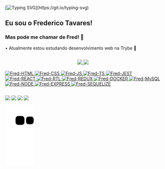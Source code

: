 [![Typing SVG](https://readme-typing-svg.herokuapp.com?font=Montserrat+Alternates&size=30&duration=2000&pause=1500&color=8C03C0&width=435&lines=Ol%C3%A1!+%F0%9F%91%8B+;Bem+vindo+ao+meu+GitHub!)](https://git.io/typing-svg)
## Eu sou o Frederico Tavares!
### Mas pode me chamar de Fred! 🌌

• Atualmente estou estudando desenvolvimento web na Trybe 🚀

##

<div align="center">
  <a href="https://github.com/FredericoTP">
  <img width="48%" src="https://github-readme-stats.vercel.app/api?username=FredericoTP&show_icons=true&theme=midnight-purple&include_all_commits=true&count_private=true"/>
  <img width="48%" src="https://github-readme-stats.vercel.app/api/top-langs/?username=FredericoTP&layout=compact&langs_count=7&theme=midnight-purple"/>
</div>

<div style="display: inline_block"><br>
  <img alt="Fred-HTML" height="50" width="40" src="https://cdn.jsdelivr.net/gh/devicons/devicon/icons/html5/html5-original.svg" />
  <img alt="Fred-CSS" height="50" width="40" src="https://cdn.jsdelivr.net/gh/devicons/devicon/icons/css3/css3-original.svg" />
  <img alt="Fred-JS" height="50" width="40" src="https://cdn.jsdelivr.net/gh/devicons/devicon/icons/javascript/javascript-original.svg" />
  <img alt="Fred-TS" height="50" width="40" src="https://cdn.jsdelivr.net/gh/devicons/devicon/icons/typescript/typescript-original.svg" />
  <img alt="Fred-JEST" height="50" width="40" src="https://cdn.jsdelivr.net/gh/devicons/devicon/icons/jest/jest-plain.svg" />
  <img alt="Fred-REACT" height="50" width="40" src="https://cdn.jsdelivr.net/gh/devicons/devicon/icons/react/react-original.svg" />
  <img alt="Fred-RTL" height="50" width="40" src="https://testing-library.com/img/logo-large.png" alt="rtl icon" />
  <img alt="Fred-REDUX" height="50" width="40" src="https://cdn.jsdelivr.net/gh/devicons/devicon/icons/redux/redux-original.svg" />
  <img alt="Fred-DOCKER" height="50" width="40" src="https://cdn.jsdelivr.net/gh/devicons/devicon/icons/docker/docker-plain.svg" />
  <img alt="Fred-MySQL" height="50" width="40" src="https://cdn.jsdelivr.net/gh/devicons/devicon/icons/mysql/mysql-original-wordmark.svg" />
  <img alt="Fred-NODE" height="50" width="40" src="https://cdn.jsdelivr.net/gh/devicons/devicon/icons/nodejs/nodejs-original.svg" />
  <img alt="Fred-EXPRESS" height="50" width="50" src="https://cdn.jsdelivr.net/gh/devicons/devicon/icons/express/express-original.svg" />
  <img alt="Fred-SEQUELIZE" height="50" width="40" src="https://cdn.jsdelivr.net/gh/devicons/devicon/icons/sequelize/sequelize-original.svg" />
</div>
  
##

<div>
  <a href="https://www.linkedin.com/in/fredericotp" target="_blank"><img src="https://img.shields.io/badge/-LinkedIn-%230077B5?style=for-the-badge&logo=linkedin&logoColor=white" target="_blank"></a> 
  <a href="https://instagram.com/_fredtp" target="_blank"><img src="https://img.shields.io/badge/-Instagram-%23E4405F?style=for-the-badge&logo=instagram&logoColor=white" target="_blank"></a>
  <a href = "mailto:dev.fredericotp@gmail.com"><img src="https://img.shields.io/badge/-Gmail-%23333?style=for-the-badge&logo=gmail&logoColor=white" target="_blank"></a>
  <a href="https://steamcommunity.com/id/FredTP/" target="_blank"><img src="https://img.shields.io/badge/Steam-000000?style=for-the-badge&logo=steam&logoColor=white" target="_blank"></a>
  
  ![Snake animation](https://github.com/FredericoTP/FredericoTP/blob/output/github-contribution-grid-snake.svg)
  
</div>
